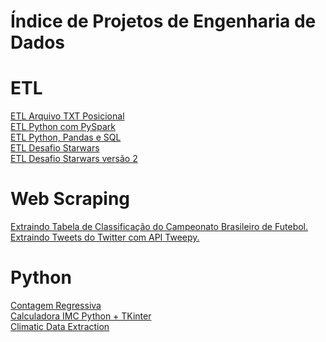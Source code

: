 # Índice de Projetos de Engenharia de Dados

<!--Modelagem de Dados

Modelagem Relacional e Dimensional
Criação de Data Warehouse na AWS Redshift
-->

# ETL
<a href="https://github.com/guilhermebrumatti/ETL_Arquivo_TXT_Posicional">ETL Arquivo TXT Posicional</a><br>
<a href="https://github.com/guilhermebrumatti/ETL_python-with-spark">ETL Python com PySpark</a><br>
<a href="https://github.com/guilhermebrumatti/ETL_Pandas_Sql_Python">ETL Python, Pandas e SQL</a><br>
<a href="https://github.com/guilhermebrumatti/desafio_starwars">ETL Desafio Starwars</a><br>
<a href="https://github.com/guilhermebrumatti/desafio_starwars_v2">ETL Desafio Starwars versão 2</a><br>

# Web Scraping
<a href="https://github.com/guilhermebrumatti/webscraping_python">Extraindo Tabela de Classificação do Campeonato Brasileiro de Futebol.</a><br>
<a href="https://github.com/guilhermebrumatti/ETL_Python-API-Twitter-AirFlow">Extraindo Tweets do Twitter com API Tweepy.</a><br>

# Python
<a href="https://github.com/guilhermebrumatti/python_contagem_regressiva">Contagem Regressiva</a><br>
<a href="https://github.com/guilhermebrumatti/calculadora_imc_python_tkinter">Calculadora IMC Python + TKinter</a><br>
<a href="https://github.com/guilhermebrumatti/climatic-data-extraction">Climatic Data Extraction</a><br>
